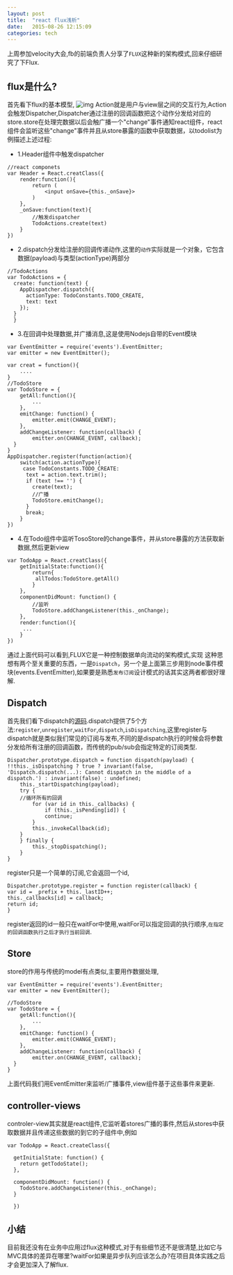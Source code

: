 ```yaml
---
layout: post
title:  "react flux浅析"
date:   2015-08-26 12:15:09
categories: tech
---
```



上周参加velocity大会,fb的前端负责人分享了`FLUX`这种新的架构模式,回来仔细研究了下Flux.

## flux是什么?
首先看下flux的基本模型,
![img](http://gtms03.alicdn.com/tps/i3/TB1QumCJXXXXXacXVXX9RKLWVXX-1280-284.jpg)
Action就是用户与view层之间的交互行为,Action会触发Dispatcher,Dispatcher通过注册的回调函数把这个动作分发给对应的store.store在处理完数据以后会触广播一个"change"事件通知react组件，react组件会监听这些"change"事件并且从store暴露的函数中获取数据，以todolist为例描述上述过程:

- 1.Header组件中触发dispatcher

```
//react componets
var Header = React.creatClass({
	render:function(){
		return (
			<input onSave={this._onSave}>
		)
	},
	_onSave:function(text){
		//触发dispatcher
		TodoActions.create(text)
	}
})
```
- 2.dispatch分发给注册的回调传递动作,这里的`动作`实际就是一个对象，它包含数据(payload)与类型(actionType)两部分

```
//TodoActions
var TodoActions = {
  create: function(text) {
    AppDispatcher.dispatch({
      actionType: TodoConstants.TODO_CREATE,
      text: text
    });
  }
  }
```

- 3.在回调中处理数据,并广播消息,这是使用Nodejs自带的Event模块

```
var EventEmitter = require('events').EventEmitter;
var emitter = new EventEmitter();

var creat = function(){
	....
}
//TodoStore
var TodoStore = {
	getAll:function(){
		...
	},
	emitChange: function() {
    	emitter.emit(CHANGE_EVENT);
  	},
  	addChangeListener: function(callback) {
    	emitter.on(CHANGE_EVENT, callback);
  }
}
AppDispatcher.register(function(action){
	switch(action.actionType){
	 case TodoConstants.TODO_CREATE:
      text = action.text.trim();
      if (text !== '') {
        create(text);
        //广播
        TodoStore.emitChange();
      }
      break;
	}
})
```
- 4.在Todo组件中监听TosoStore的change事件，并从store暴露的方法获取新数据,然后更新view

```
var TodoApp = React.creatClass({
	getInitialState:function(){
		return{
		 allTodos:TodoStore.getAll()
		}
	},
	componentDidMount: function() {
		//监听
    	TodoStore.addChangeListener(this._onChange);
  	},
  	render:function(){
  	 ...
  	}
})

```

通过上面代码可以看到,FLUX它是一种控制数据单向流动的架构模式,实现 这种思想有两个至关重要的东西，一是`Dispatch`，另一个是上面第三步用到node事件模块(events.EventEmitter),如果要是熟悉`发布订阅`设计模式的话其实这两者都很好理解.

## Dispatch

首先我们看下dispatch的[源码](https://github.com/facebook/flux/blob/master/dist/Flux.js).dispatch提供了5个方法:`register`,`unregister`,`waitFor`,`dispatch`,`isDispatching`,这里register与dispatch就是类似我们常见的订阅与发布,不同的是dispatch执行的时候会将参数分发给所有注册的回调函数，而传统的pub/sub会指定特定的订阅类型.

```
Dispatcher.prototype.dispatch = function dispatch(payload) {
!!this._isDispatching ? true ? invariant(false, 'Dispatch.dispatch(...): Cannot dispatch in the middle of a dispatch.') : invariant(false) : undefined;
	this._startDispatching(payload);
	try {
	//循环所有的回调
		for (var id in this._callbacks) {
			if (this._isPending[id]) {
			continue;
		}
		this._invokeCallback(id);
	}
	} finally {
		this._stopDispatching();
	}
}
```
register只是一个简单的订阅,它会返回一个id,

```
Dispatcher.prototype.register = function register(callback) {
var id = _prefix + this._lastID++;
this._callbacks[id] = callback;
return id;
}
```
register返回的id一般只在waitFor中使用,waitFor可以指定回调的执行顺序,`在指定的回调函数执行之后才执行当前回调`.

## Store
store的作用与传统的model有点类似,主要用作数据处理,

```
var EventEmitter = require('events').EventEmitter;
var emitter = new EventEmitter();

//TodoStore
var TodoStore = {
	getAll:function(){
		...
	},
	emitChange: function() {
    	emitter.emit(CHANGE_EVENT);
  	},
  	addChangeListener: function(callback) {
    	emitter.on(CHANGE_EVENT, callback);
  }
}
```
上面代码我们用EventEmitter来监听/广播事件,view组件基于这些事件来更新.

## controller-views
controler-view其实就是react组件,它监听着stores广播的事件,然后从stores中获取数据并且传递这些数据的到它的子组件中,例如

```
var TodoApp = React.createClass({

  getInitialState: function() {
    return getTodoState();
  },

  componentDidMount: function() {
    TodoStore.addChangeListener(this._onChange);
  }
  
  })
```

## 小结
目前我还没有在业务中应用过flux这种模式,对于有些细节还不是很清楚,比如它与MVC具体的差异在哪里?waitFor如果是异步队列应该怎么办?在项目具体实践之后才会更加深入了解flux.
